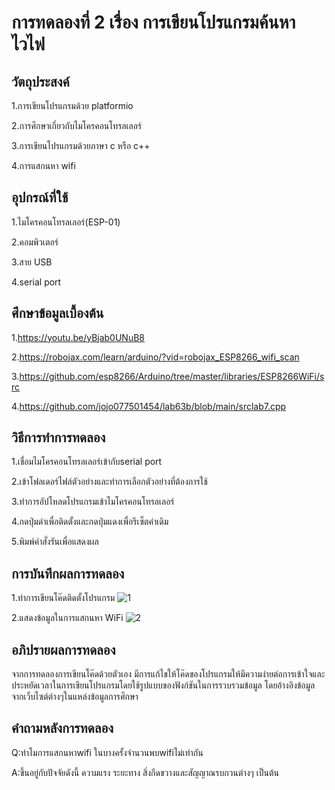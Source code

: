 # การทดลองที่ 2 เรื่อง การเขียนโปรแกรมค้นหาไวไฟ

## วัตถุประสงค์
1.การเขียนโปรแกรมด้วย platformio

2.การศึกษาเกี่ยวกับไมโครคอนโทรลเลอร์

3.การเขียนโปรแกรมด้วยภาษา c หรือ c++

4.การแสกนหา wifi

## อุปกรณ์ที่ใช้
1.ไมโครคอนโทรลเลอร์(ESP-01)

2.คอมพิวเตอร์

3.สาย USB

4.serial port

## ศึกษาข้อมูลเบื้องต้น
1.https://youtu.be/yBjab0UNuB8

2.https://robojax.com/learn/arduino/?vid=robojax_ESP8266_wifi_scan

3.https://github.com/esp8266/Arduino/tree/master/libraries/ESP8266WiFi/src

4.https://github.com/jojo077501454/lab63b/blob/main/srclab7.cpp

## วิธีการทำการทดลอง
1.เชื่อมไมโครคอนโทรลเลอร์เข้ากับserial port

2.เข้าโฟลเดอร์ไฟล์ตัวอย่างและทำการเลือกตัวอย่างที่ต้องการใช้

3.ทำการอัปโหลดโปรแกรมเข้าไมโครคอนโทรลเลอร์

4.กดปุ่มดำเพื่อติดตั้งและกดปุ่มแดงเพื่อรีเซ็ตค่าเดิม

5.พิมพ์คำสั่งรันเพื่อแสดงผล

## การบันทึกผลการทดลอง
1.ทำการเขียนโค๊ดติดตั้งโปรแกรม
![1](https://user-images.githubusercontent.com/80879309/113118535-c290e900-9239-11eb-913d-d0a2ebe9fba2.jpg)

2.แสดงข้อมูลในการแสกนหา WiFi
![2](https://user-images.githubusercontent.com/80879309/113118624-d8061300-9239-11eb-8655-8368d77cf18f.jpg)


## อภิปรายผลการทดลอง
จากการทดลองการเขียนโค๊ดด้วยตัวเอง มีการแก้ไขให้โค๊ดของโปรแกรมให้มีความง่ายต่อการเข้าใจและประหยัดเวลาในการเขียนโปรแกรมโดยใช้รูปแบบของฟังก์ชันในการรวบรวมข้อมูล โดยอ้างอิงข้อมูลจากเว็บไซต์ต่างๆในแหล่งข้อมูลการศึกษา

## คำถามหลังการทดลอง
Q:ทำไมการแสกนหาwifi ในบางครั้งจำนวนพบwifiไม่เท่ากัน 

A:ขึ้นอยู่กับปัจจัยดังนี้ ความแรง ระยะทาง สิ่งกีดขวางและสัญญาณรบกวนต่างๆ เป็นต้น
